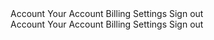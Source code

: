 <stellar-dropdown position="left">
	<stellar-button ghost slot="handle">Account</stellar-button>
	<stellar-item>
		<stellar-avatar name="William M. Riley" size="small" notooltip></stellar-avatar>
		Your Account
	</stellar-item>
	<stellar-item>Billing</stellar-item>
	<stellar-item>Settings</stellar-item>
	<stellar-item selectable="false" slot="footer">
		<stellar-button pill outline block size="tiny" padding="small">Sign out</stellar-button>
	</stellar-item>
</stellar-dropdown>

<br />

<stellar-dropdown position="right">
	<stellar-button ghost slot="handle">Account</stellar-button>
	<stellar-item>
		<stellar-avatar name="William M. Riley" size="small" notooltip></stellar-avatar>
		Your Account
	</stellar-item>
	<stellar-item>Billing</stellar-item>
	<stellar-item>Settings</stellar-item>
	<stellar-item selectable="false" slot="footer">
		<stellar-button pill outline block size="tiny" padding="small">Sign out</stellar-button>
	</stellar-item>
</stellar-dropdown>
